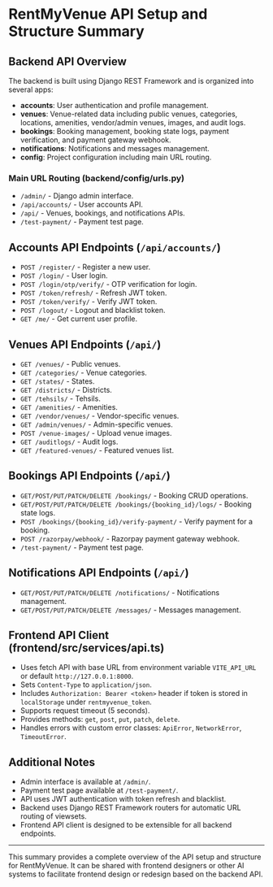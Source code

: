 # RentMyVenue API Setup and Structure Summary

## Backend API Overview

The backend is built using Django REST Framework and is organized into several apps:

- **accounts**: User authentication and profile management.
- **venues**: Venue-related data including public venues, categories, locations, amenities, vendor/admin venues, images, and audit logs.
- **bookings**: Booking management, booking state logs, payment verification, and payment gateway webhook.
- **notifications**: Notifications and messages management.
- **config**: Project configuration including main URL routing.

### Main URL Routing (backend/config/urls.py)

- `/admin/` - Django admin interface.
- `/api/accounts/` - User accounts API.
- `/api/` - Venues, bookings, and notifications APIs.
- `/test-payment/` - Payment test page.

## Accounts API Endpoints (`/api/accounts/`)

- `POST /register/` - Register a new user.
- `POST /login/` - User login.
- `POST /login/otp/verify/` - OTP verification for login.
- `POST /token/refresh/` - Refresh JWT token.
- `POST /token/verify/` - Verify JWT token.
- `POST /logout/` - Logout and blacklist token.
- `GET /me/` - Get current user profile.

## Venues API Endpoints (`/api/`)

- `GET /venues/` - Public venues.
- `GET /categories/` - Venue categories.
- `GET /states/` - States.
- `GET /districts/` - Districts.
- `GET /tehsils/` - Tehsils.
- `GET /amenities/` - Amenities.
- `GET /vendor/venues/` - Vendor-specific venues.
- `GET /admin/venues/` - Admin-specific venues.
- `POST /venue-images/` - Upload venue images.
- `GET /auditlogs/` - Audit logs.
- `GET /featured-venues/` - Featured venues list.

## Bookings API Endpoints (`/api/`)

- `GET/POST/PUT/PATCH/DELETE /bookings/` - Booking CRUD operations.
- `GET/POST/PUT/PATCH/DELETE /bookings/{booking_id}/logs/` - Booking state logs.
- `POST /bookings/{booking_id}/verify-payment/` - Verify payment for a booking.
- `POST /razorpay/webhook/` - Razorpay payment gateway webhook.
- `/test-payment/` - Payment test page.

## Notifications API Endpoints (`/api/`)

- `GET/POST/PUT/PATCH/DELETE /notifications/` - Notifications management.
- `GET/POST/PUT/PATCH/DELETE /messages/` - Messages management.

## Frontend API Client (frontend/src/services/api.ts)

- Uses fetch API with base URL from environment variable `VITE_API_URL` or default `http://127.0.0.1:8000`.
- Sets `Content-Type` to `application/json`.
- Includes `Authorization: Bearer <token>` header if token is stored in `localStorage` under `rentmyvenue_token`.
- Supports request timeout (5 seconds).
- Provides methods: `get`, `post`, `put`, `patch`, `delete`.
- Handles errors with custom error classes: `ApiError`, `NetworkError`, `TimeoutError`.

## Additional Notes

- Admin interface is available at `/admin/`.
- Payment test page available at `/test-payment/`.
- API uses JWT authentication with token refresh and blacklist.
- Backend uses Django REST Framework routers for automatic URL routing of viewsets.
- Frontend API client is designed to be extensible for all backend endpoints.

---

This summary provides a complete overview of the API setup and structure for RentMyVenue. It can be shared with frontend designers or other AI systems to facilitate frontend design or redesign based on the backend API.
